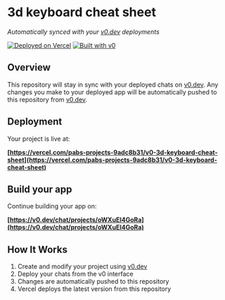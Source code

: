 # 3d keyboard cheat sheet

*Automatically synced with your [v0.dev](https://v0.dev) deployments*

[![Deployed on Vercel](https://img.shields.io/badge/Deployed%20on-Vercel-black?style=for-the-badge&logo=vercel)](https://vercel.com/pabs-projects-9adc8b31/v0-3d-keyboard-cheat-sheet)
[![Built with v0](https://img.shields.io/badge/Built%20with-v0.dev-black?style=for-the-badge)](https://v0.dev/chat/projects/oWXuEl4GoRa)

## Overview

This repository will stay in sync with your deployed chats on [v0.dev](https://v0.dev).
Any changes you make to your deployed app will be automatically pushed to this repository from [v0.dev](https://v0.dev).

## Deployment

Your project is live at:

**[https://vercel.com/pabs-projects-9adc8b31/v0-3d-keyboard-cheat-sheet](https://vercel.com/pabs-projects-9adc8b31/v0-3d-keyboard-cheat-sheet)**

## Build your app

Continue building your app on:

**[https://v0.dev/chat/projects/oWXuEl4GoRa](https://v0.dev/chat/projects/oWXuEl4GoRa)**

## How It Works

1. Create and modify your project using [v0.dev](https://v0.dev)
2. Deploy your chats from the v0 interface
3. Changes are automatically pushed to this repository
4. Vercel deploys the latest version from this repository